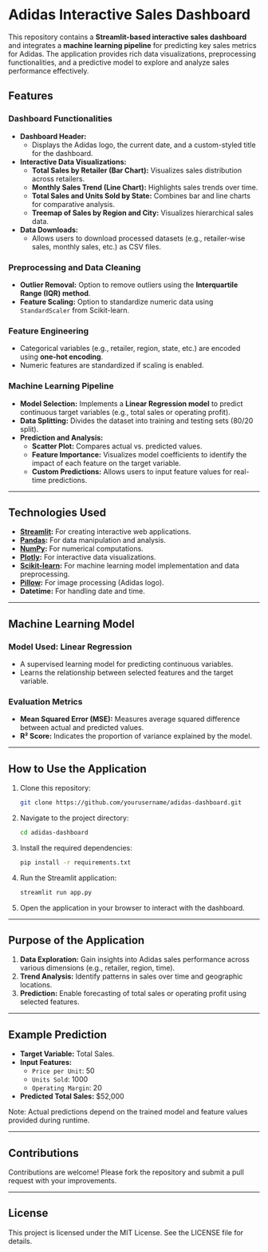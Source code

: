 # Adidas Interactive Sales Dashboard

This repository contains a **Streamlit-based interactive sales dashboard** and integrates a **machine learning pipeline** for predicting key sales metrics for Adidas. The application provides rich data visualizations, preprocessing functionalities, and a predictive model to explore and analyze sales performance effectively.

## Features

### **Dashboard Functionalities**
- **Dashboard Header:**
  - Displays the Adidas logo, the current date, and a custom-styled title for the dashboard.
- **Interactive Data Visualizations:**
  - **Total Sales by Retailer (Bar Chart):** Visualizes sales distribution across retailers.
  - **Monthly Sales Trend (Line Chart):** Highlights sales trends over time.
  - **Total Sales and Units Sold by State:** Combines bar and line charts for comparative analysis.
  - **Treemap of Sales by Region and City:** Visualizes hierarchical sales data.
- **Data Downloads:**
  - Allows users to download processed datasets (e.g., retailer-wise sales, monthly sales, etc.) as CSV files.

### **Preprocessing and Data Cleaning**
- **Outlier Removal:** Option to remove outliers using the **Interquartile Range (IQR) method**.
- **Feature Scaling:** Option to standardize numeric data using `StandardScaler` from Scikit-learn.

### **Feature Engineering**
- Categorical variables (e.g., retailer, region, state, etc.) are encoded using **one-hot encoding**.
- Numeric features are standardized if scaling is enabled.

### **Machine Learning Pipeline**
- **Model Selection:** Implements a **Linear Regression model** to predict continuous target variables (e.g., total sales or operating profit).
- **Data Splitting:** Divides the dataset into training and testing sets (80/20 split).
- **Prediction and Analysis:**
  - **Scatter Plot:** Compares actual vs. predicted values.
  - **Feature Importance:** Visualizes model coefficients to identify the impact of each feature on the target variable.
  - **Custom Predictions:** Allows users to input feature values for real-time predictions.

---

## Technologies Used

- **[Streamlit](https://streamlit.io/):** For creating interactive web applications.
- **[Pandas](https://pandas.pydata.org/):** For data manipulation and analysis.
- **[NumPy](https://numpy.org/):** For numerical computations.
- **[Plotly](https://plotly.com/python/):** For interactive data visualizations.
- **[Scikit-learn](https://scikit-learn.org/):** For machine learning model implementation and data preprocessing.
- **[Pillow](https://python-pillow.org/):** For image processing (Adidas logo).
- **Datetime:** For handling date and time.

---

## Machine Learning Model

### **Model Used: Linear Regression**
- A supervised learning model for predicting continuous variables.
- Learns the relationship between selected features and the target variable.

### **Evaluation Metrics**
- **Mean Squared Error (MSE):** Measures average squared difference between actual and predicted values.
- **R² Score:** Indicates the proportion of variance explained by the model.

---

## How to Use the Application

1. Clone this repository:
   ```bash
   git clone https://github.com/yourusername/adidas-dashboard.git
   ```
2. Navigate to the project directory:
   ```bash
   cd adidas-dashboard
   ```
3. Install the required dependencies:
   ```bash
   pip install -r requirements.txt
   ```
4. Run the Streamlit application:
   ```bash
   streamlit run app.py
   ```
5. Open the application in your browser to interact with the dashboard.

---

## Purpose of the Application

1. **Data Exploration:** Gain insights into Adidas sales performance across various dimensions (e.g., retailer, region, time).
2. **Trend Analysis:** Identify patterns in sales over time and geographic locations.
3. **Prediction:** Enable forecasting of total sales or operating profit using selected features.

---

## Example Prediction

- **Target Variable:** Total Sales.
- **Input Features:**
  - `Price per Unit`: 50
  - `Units Sold`: 1000
  - `Operating Margin`: 20
- **Predicted Total Sales:** $52,000

Note: Actual predictions depend on the trained model and feature values provided during runtime.

---

## Contributions
Contributions are welcome! Please fork the repository and submit a pull request with your improvements.

---

## License
This project is licensed under the MIT License. See the LICENSE file for details.







